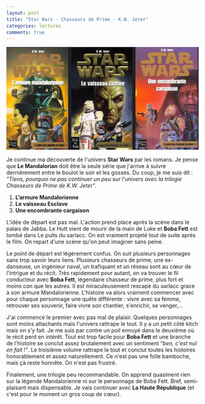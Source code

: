 ```yaml
---
layout: post
title: "Star Wars - Chasseurs de Prime - K.W. Jeter"
categories: lectures
comments: true
---
```


![](https://github.com/homeostasie/bouquins/raw/master/_pics/lv/star-wars/cdp.png)

Je continue ma découverte de l'univers **Star Wars** par les romans. Je pense que **Le Mandalorian** doit être la seule série que j'arrive à suivre dernièrement entre le boulot le soir et les gosses. Du coup, je me suis dit : *"Tiens, pourquoi ne pas continuer un peu sur l'univers avec la trilogie Chasseurs de Prime de K.W. Jeter"*.

1. **L’armure Mandalorienne**
2. **Le vaisseau Esclave**
3. **Une encombrante cargaison**


L'idée de départ est pas mal. L'action prend place après la scène dans le palais de Jabba. Le Hutt vient de mourir de la main de Luke et **Boba Fett** est tombé dans Le puits du sarlacc. On est vraiment projeté tout de suite après le film. On repart d'une scène qu'on peut imaginer sans peine. 

Le point de départ est légèrement confus. On suit plusieurs personnages sans trop savoir leurs liens. Plusieurs chasseurs de prime, une ex-danseuse, un ingénieur naval, un trafiquant et un réseau sont au cœur de l'intrigue et du récit. Très rapidement pour autant, on va trouver le fil conducteur avec **Boba Fett**, légendaire chasseur de prime, plus fort et moins con que les autres. Il est miraculeusement rescapé du sarlacc grace à son armure Mandalorienne. L'histoire va alors vraiment commencer avec pour chaque personnage une quête différente : vivre avec sa femme, retrouver ses souvenir, faire vivre son chantier, s'enrichir, se venger,...

J'ai commencé le premier avec pas mal de plaisir. Quelques personnages sont moins attachants mais l'univers rattrape le tout. Il y a un petit côté kitch mais on s'y fait. Je me suis par contre un poil ennuyé dans le deuxième où le récit perd en intérêt. Tout est trop facile pour **Boba Fett** et une branche de l'histoire se conclut assez brutalement avec un sentiment *"ben, c'est nul en fait !"*. Le troisième volume rattrape le tout et conclut toutes les histoires honorablement et assez naturellement. Ce n'est pas une folle bamboche, mais çà reste honnête. On n'est pas frustré. 

Finalement, une trilogie peu recommandable. On apprend quasiment rien sur la légende Mandalorienne ni sur le personnage de Boba Fett. Bref, semi-plaisant mais dispensable. Je vais continuer avec **La Haute République** (et c'est pour le moment un gros coup de cœur).